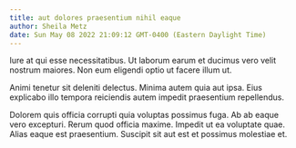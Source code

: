 ```yaml
---
title: aut dolores praesentium nihil eaque
author: Sheila Metz
date: Sun May 08 2022 21:09:12 GMT-0400 (Eastern Daylight Time)
---
```

Iure at qui esse necessitatibus. Ut laborum earum et ducimus vero velit nostrum maiores. Non eum eligendi optio ut facere illum ut.

 Animi tenetur sit deleniti delectus. Minima autem quia aut ipsa. Eius explicabo illo tempora reiciendis autem impedit praesentium repellendus.

 Dolorem quis officia corrupti quia voluptas possimus fuga. Ab ab eaque vero excepturi. Rerum quod officia maxime. Impedit ut ea voluptate quae. Alias eaque est praesentium. Suscipit sit aut est et possimus molestiae et.